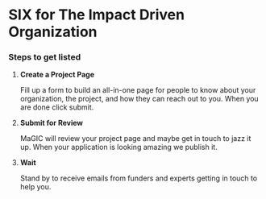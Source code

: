 # SIX for The Impact Driven Organization



### Steps to get listed

1. **Create a Project Page**

   Fill up a form to build an all-in-one page for people to know about your organization, the project, and how they can reach out to you. When you are done click submit.

2. **Submit for Review**

   MaGIC will review your project page and maybe get in touch to jazz it up. When your application is looking amazing we publish it.

3. **Wait** 

   Stand by to receive emails from funders and experts getting in touch to help you. 

